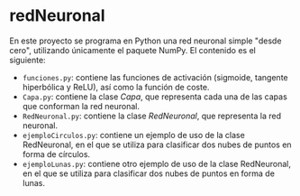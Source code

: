 # redNeuronal
En este proyecto se programa en Python una red neuronal simple "desde cero", utilizando únicamente el paquete NumPy. El contenido es el siguiente:
- `funciones.py`: contiene las funciones de activación (sigmoide, tangente hiperbólica y ReLU), así como la función de coste.
- `Capa.py`: contiene la clase *Capa*, que representa cada una de las capas que conforman la red neuronal.
- `RedNeuronal.py`: contiene la clase *RedNeuronal*, que representa la red neuronal.
- `ejemploCirculos.py`: contiene un ejemplo de uso de la clase RedNeuronal, en el que se utiliza para clasificar dos nubes de puntos en forma de círculos.
- `ejemploLunas.py`: contiene otro ejemplo de uso de la clase RedNeuronal, en el que se utiliza para clasificar dos nubes de puntos en forma de lunas.

